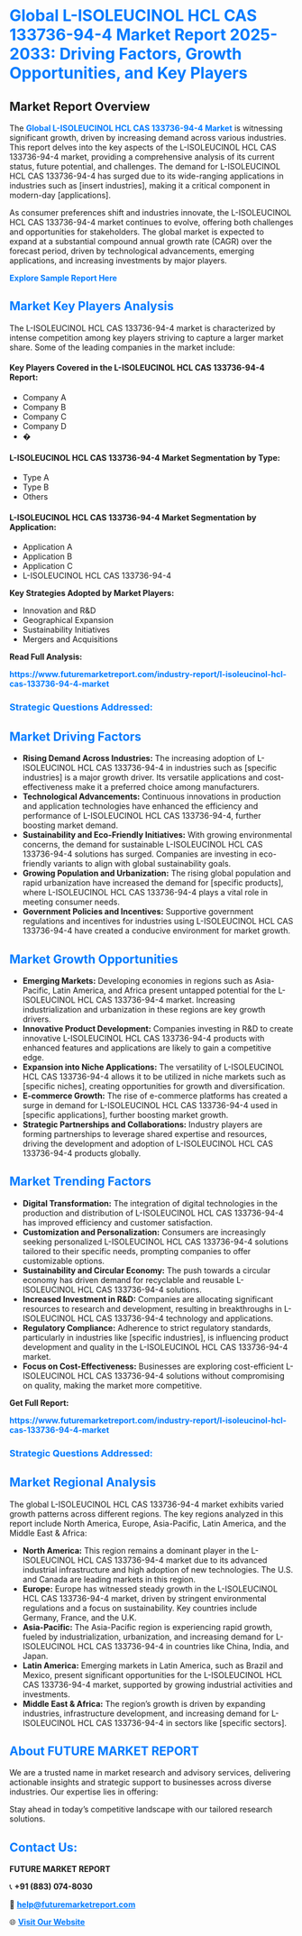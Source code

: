 <h1 style="color: #007BFF;">Global L-ISOLEUCINOL HCL CAS 133736-94-4 Market Report 2025-2033: Driving Factors, Growth Opportunities, and Key Players</h1>

<section id="overview">
<h2>Market Report Overview</h2>
<p>The <a href="https://www.futuremarketreport.com/industry-report/l-isoleucinol-hcl-cas-133736-94-4-market" style="color: #007BFF; text-decoration: none;"><strong>Global L-ISOLEUCINOL HCL CAS 133736-94-4 Market</strong></a> is witnessing significant growth, driven by increasing demand across various industries. This report delves into the key aspects of the L-ISOLEUCINOL HCL CAS 133736-94-4 market, providing a comprehensive analysis of its current status, future potential, and challenges. The demand for L-ISOLEUCINOL HCL CAS 133736-94-4 has surged due to its wide-ranging applications in industries such as [insert industries], making it a critical component in modern-day [applications].</p>
<p>As consumer preferences shift and industries innovate, the L-ISOLEUCINOL HCL CAS 133736-94-4 market continues to evolve, offering both challenges and opportunities for stakeholders. The global market is expected to expand at a substantial compound annual growth rate (CAGR) over the forecast period, driven by technological advancements, emerging applications, and increasing investments by major players.</p>
</section>

<section id="overview">
<p><a href="https://www.futuremarketreport.com/request-sample/reportId=120579" style="color: #007BFF; text-decoration: none;"><strong>Explore Sample Report Here</strong></a></p>
</section>

<section id="key-players">
<h2 style="color: #007BFF;">Market Key Players Analysis</h2>
<p>The L-ISOLEUCINOL HCL CAS 133736-94-4 market is characterized by intense competition among key players striving to capture a larger market share. Some of the leading companies in the market include:</p>
<h4>Key Players Covered in the L-ISOLEUCINOL HCL CAS 133736-94-4 Report:</h4>
<ul><li>Company A</li><li>Company B</li><li>Company C</li><li>Company D</li><li>�</li></ul>
<h4>L-ISOLEUCINOL HCL CAS 133736-94-4 Market Segmentation by Type:</h4>
<ul><li>Type A</li><li>Type B</li><li>Others</li></ul>

<h4>L-ISOLEUCINOL HCL CAS 133736-94-4 Market Segmentation by Application:</h4>
<ul><li>Application A</li><li>Application B</li><li>Application C</li><li>L-ISOLEUCINOL HCL CAS 133736-94-4</li></ul>
<p><strong>Key Strategies Adopted by Market Players:</strong></p>
<ul>
<li>Innovation and R&D</li>
<li>Geographical Expansion</li>
<li>Sustainability Initiatives</li>
<li>Mergers and Acquisitions</li>
</ul>
</section>

<section>
<p><strong>Read Full Analysis: </strong></p><a href="https://www.futuremarketreport.com/industry-report/l-isoleucinol-hcl-cas-133736-94-4-market" style="color: #007BFF; text-decoration: none;"><strong>https://www.futuremarketreport.com/industry-report/l-isoleucinol-hcl-cas-133736-94-4-market</strong></a>
<h3 style="color: #007BFF;">Strategic Questions Addressed:</h3>
</section>

<section id="driving-factors">
<h2 style="color: #007BFF;">Market Driving Factors</h2>
<ul>
<li><strong>Rising Demand Across Industries:</strong> The increasing adoption of L-ISOLEUCINOL HCL CAS 133736-94-4 in industries such as [specific industries] is a major growth driver. Its versatile applications and cost-effectiveness make it a preferred choice among manufacturers.</li>
<li><strong>Technological Advancements:</strong> Continuous innovations in production and application technologies have enhanced the efficiency and performance of L-ISOLEUCINOL HCL CAS 133736-94-4, further boosting market demand.</li>
<li><strong>Sustainability and Eco-Friendly Initiatives:</strong> With growing environmental concerns, the demand for sustainable L-ISOLEUCINOL HCL CAS 133736-94-4 solutions has surged. Companies are investing in eco-friendly variants to align with global sustainability goals.</li>
<li><strong>Growing Population and Urbanization:</strong> The rising global population and rapid urbanization have increased the demand for [specific products], where L-ISOLEUCINOL HCL CAS 133736-94-4 plays a vital role in meeting consumer needs.</li>
<li><strong>Government Policies and Incentives:</strong> Supportive government regulations and incentives for industries using L-ISOLEUCINOL HCL CAS 133736-94-4 have created a conducive environment for market growth.</li>
</ul>
</section>

<section id="growth-opportunities">
<h2 style="color: #007BFF;">Market Growth Opportunities</h2>
<ul>
<li><strong>Emerging Markets:</strong> Developing economies in regions such as Asia-Pacific, Latin America, and Africa present untapped potential for the L-ISOLEUCINOL HCL CAS 133736-94-4 market. Increasing industrialization and urbanization in these regions are key growth drivers.</li>
<li><strong>Innovative Product Development:</strong> Companies investing in R&D to create innovative L-ISOLEUCINOL HCL CAS 133736-94-4 products with enhanced features and applications are likely to gain a competitive edge.</li>
<li><strong>Expansion into Niche Applications:</strong> The versatility of L-ISOLEUCINOL HCL CAS 133736-94-4 allows it to be utilized in niche markets such as [specific niches], creating opportunities for growth and diversification.</li>
<li><strong>E-commerce Growth:</strong> The rise of e-commerce platforms has created a surge in demand for L-ISOLEUCINOL HCL CAS 133736-94-4 used in [specific applications], further boosting market growth.</li>
<li><strong>Strategic Partnerships and Collaborations:</strong> Industry players are forming partnerships to leverage shared expertise and resources, driving the development and adoption of L-ISOLEUCINOL HCL CAS 133736-94-4 products globally.</li>
</ul>
</section>

<section id="trending-factors">
<h2 style="color: #007BFF;">Market Trending Factors</h2>
<ul>
<li><strong>Digital Transformation:</strong> The integration of digital technologies in the production and distribution of L-ISOLEUCINOL HCL CAS 133736-94-4 has improved efficiency and customer satisfaction.</li>
<li><strong>Customization and Personalization:</strong> Consumers are increasingly seeking personalized L-ISOLEUCINOL HCL CAS 133736-94-4 solutions tailored to their specific needs, prompting companies to offer customizable options.</li>
<li><strong>Sustainability and Circular Economy:</strong> The push towards a circular economy has driven demand for recyclable and reusable L-ISOLEUCINOL HCL CAS 133736-94-4 solutions.</li>
<li><strong>Increased Investment in R&D:</strong> Companies are allocating significant resources to research and development, resulting in breakthroughs in L-ISOLEUCINOL HCL CAS 133736-94-4 technology and applications.</li>
<li><strong>Regulatory Compliance:</strong> Adherence to strict regulatory standards, particularly in industries like [specific industries], is influencing product development and quality in the L-ISOLEUCINOL HCL CAS 133736-94-4 market.</li>
<li><strong>Focus on Cost-Effectiveness:</strong> Businesses are exploring cost-efficient L-ISOLEUCINOL HCL CAS 133736-94-4 solutions without compromising on quality, making the market more competitive.</li>
</ul>
</section>

<section>
<p><strong>Get Full Report: </strong></p><a href="https://www.futuremarketreport.com/industry-report/l-isoleucinol-hcl-cas-133736-94-4-market" style="color: #007BFF; text-decoration: none;"><strong>https://www.futuremarketreport.com/industry-report/l-isoleucinol-hcl-cas-133736-94-4-market</strong></a>
<h3 style="color: #007BFF;">Strategic Questions Addressed:</h3>
</section>


<section id="regional-analysis">
<h2 style="color: #007BFF;">Market Regional Analysis</h2>
<p>The global L-ISOLEUCINOL HCL CAS 133736-94-4 market exhibits varied growth patterns across different regions. The key regions analyzed in this report include North America, Europe, Asia-Pacific, Latin America, and the Middle East & Africa:</p>
<ul>
<li><strong>North America:</strong> This region remains a dominant player in the L-ISOLEUCINOL HCL CAS 133736-94-4 market due to its advanced industrial infrastructure and high adoption of new technologies. The U.S. and Canada are leading markets in this region.</li>
<li><strong>Europe:</strong> Europe has witnessed steady growth in the L-ISOLEUCINOL HCL CAS 133736-94-4 market, driven by stringent environmental regulations and a focus on sustainability. Key countries include Germany, France, and the U.K.</li>
<li><strong>Asia-Pacific:</strong> The Asia-Pacific region is experiencing rapid growth, fueled by industrialization, urbanization, and increasing demand for L-ISOLEUCINOL HCL CAS 133736-94-4 in countries like China, India, and Japan.</li>
<li><strong>Latin America:</strong> Emerging markets in Latin America, such as Brazil and Mexico, present significant opportunities for the L-ISOLEUCINOL HCL CAS 133736-94-4 market, supported by growing industrial activities and investments.</li>
<li><strong>Middle East & Africa:</strong> The region’s growth is driven by expanding industries, infrastructure development, and increasing demand for L-ISOLEUCINOL HCL CAS 133736-94-4 in sectors like [specific sectors].</li>
</ul>
</section>

<footer>
<h2 style="color: #007BFF;">About FUTURE MARKET REPORT</h2>
<p>We are a trusted name in market research and advisory services, delivering actionable insights and strategic support to businesses across diverse industries. Our expertise lies in offering:</p>

<p>Stay ahead in today’s competitive landscape with our tailored research solutions.</p>

<h2 style="color: #007BFF;">Contact Us:</h2>
<p><strong>FUTURE MARKET REPORT</strong></p>
<p>📞 <strong>+91 (883) 074-8030</strong></p>
<p>📧 <strong><a href="mailto:help@futuremarketreport.com" style="color: #007BFF;">help@futuremarketreport.com</a></strong></p>
<p>🌐 <strong><a href="https://www.futuremarketreport.com/" style="color: #007BFF;">Visit Our Website</a></strong></p>
</footer>